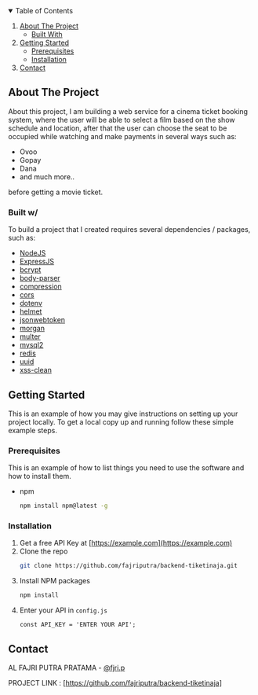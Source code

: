 <!-- TABLE OF CONTENTS -->
<details open="open">
  <summary>Table of Contents</summary>
  <ol>
    <li>
      <a href="#about-the-project">About The Project</a>
      <ul>
        <li><a href="#built-with">Built With</a></li>
      </ul>
    </li>
    <li>
      <a href="#getting-started">Getting Started</a>
      <ul>
        <li><a href="#prerequisites">Prerequisites</a></li>
        <li><a href="#installation">Installation</a></li>
      </ul>
    </li>
    <li><a href="#contact">Contact</a></li>
  </ol>
</details>



<!-- ABOUT THE PROJECT -->
## About The Project

About this project, I am building a web service for a cinema ticket booking system, 
where the user will be able to select a film based on the show schedule and location, 
after that the user can choose the seat to be occupied while watching and make payments in several ways such as: 
* Ovoo
* Gopay
* Dana
* and much more..

before getting a movie ticket.

### Built w/

To build a project that I created requires several dependencies / packages, such as:
* [NodeJS](https://nodejs.org)
* [ExpressJS](https://expressjs.com)
* [bcrypt](https://www.npmjs.com/package/bcrypt)
* [body-parser](https://www.npmjs.com/package/body-parser)
* [compression](https://www.npmjs.com/package/compression)
* [cors](https://www.npmjs.com/package/cors)
* [dotenv](https://www.npmjs.com/package/dotenv)
* [helmet](https://www.npmjs.com/package/helmet)
* [jsonwebtoken](https://www.npmjs.com/package/jsonwebtoken)
* [morgan](https://www.npmjs.com/package/morgan)
* [multer](https://www.npmjs.com/package/multer)
* [mysql2](https://www.npmjs.com/package/mysql2)
* [redis](https://www.npmjs.com/package/redis)
* [uuid](https://www.npmjs.com/package/uuid)
* [xss-clean](https://www.npmjs.com/package/xss-clean)

## Getting Started

This is an example of how you may give instructions on setting up your project locally.
To get a local copy up and running follow these simple example steps.

### Prerequisites

This is an example of how to list things you need to use the software and how to install them.
* npm
  ```sh
  npm install npm@latest -g
  ```

### Installation

1. Get a free API Key at [https://example.com](https://example.com)
2. Clone the repo
   ```sh
   git clone https://github.com/fajriputra/backend-tiketinaja.git
   ```
3. Install NPM packages
   ```sh
   npm install
   ```
4. Enter your API in `config.js`
   ```JS
   const API_KEY = 'ENTER YOUR API';
   ```
   
<!-- CONTACT -->
## Contact

AL FAJRI PUTRA PRATAMA - [@fjri.p](https://instagram.com/fjri.p)

PROJECT LINK : [https://github.com/fajriputra/backend-tiketinaja]
